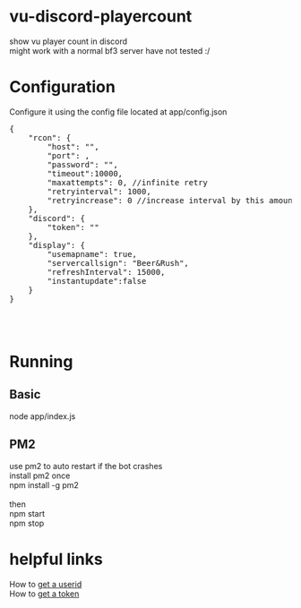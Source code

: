 # vu-discord-playercount
show vu player count in discord
<br>
might work with a normal bf3 server have not tested :/


# Configuration
Configure it using the config file located at app/config.json
<pre>
{
    "rcon": {
        "host": "",
        "port": ,
        "password": "",
        "timeout":10000,
        "maxattempts": 0, //infinite retry
        "retryinterval": 1000,
        "retryincrease": 0 //increase interval by this amount every retry
    },
    "discord": {
        "token": ""
    },
    "display": {
        "usemapname": true,
        "servercallsign": "Beer&Rush",
        "refreshInterval": 15000,
        "instantupdate":false
    }
}
</pre>

<br>
<br>

# Running
## Basic
node app/index.js
## PM2
use pm2 to auto restart if the bot crashes
<br>
install pm2 once
<br>
npm install -g pm2
<br><br>
then <br>
npm start
<br>
npm stop


# helpful links<br>
  How to <a href="https://support.discordapp.com/hc/en-us/articles/206346498-Where-can-I-find-my-User-Server-Message-ID-"> get a userid</a>
  <br>
  How to <a href="https://github.com/reactiflux/discord-irc/wiki/Creating-a-discord-bot-&-getting-a-token/">get a token</a> 

